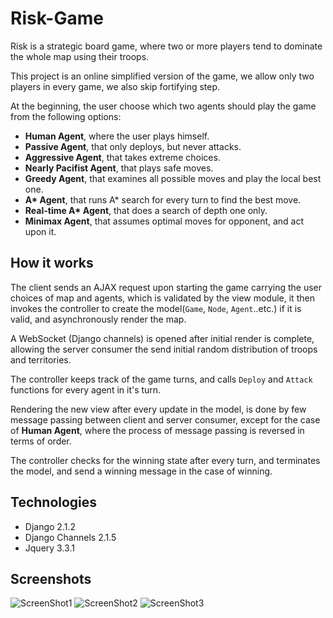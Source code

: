 # Risk-Game
Risk is a strategic board game, where two or more players tend to dominate the whole map using their troops.

This project is an online simplified version of the game, we allow only two players in every game, we also skip fortifying step.

At the beginning, the user choose which two agents should play the game from the following options:
- **Human Agent**, where the user plays himself.
- **Passive Agent**, that only deploys, but never attacks.
- **Aggressive Agent**, that takes extreme choices.
- **Nearly Pacifist Agent**, that plays safe moves.
- **Greedy Agent**, that examines all possible moves and play the local best one.
- **A\* Agent**, that runs A* search for every turn to find the best move.
- **Real-time A\* Agent**, that does a search of depth one only.
- **Minimax Agent**, that assumes optimal moves for opponent, and act upon it.

## How it works
The client sends an AJAX request upon starting the game carrying the user choices of map and agents, which is validated by the view module, it then invokes the controller to create the model(`Game`, `Node`, `Agent`..etc.) if it is valid, and asynchronously render the map.

A WebSocket (Django channels) is opened after initial render is complete, allowing the server consumer the send initial random distribution of troops and territories.

The controller keeps track of the game turns, and calls `Deploy` and `Attack` functions for every agent in it's turn.

Rendering the new view after every update in the model, is done by few message passing between client and server consumer, except for the case of **Human Agent**, where the process of message passing is reversed in terms of order.

The controller checks for the winning state after every turn, and terminates the model, and send a winning message in the case of winning.


## Technologies
- Django 2.1.2
- Django Channels 2.1.5
- Jquery 3.3.1

## Screenshots
![ScreenShot1](https://github.com/ahmedhammad97/Risk-Game/blob/master/screenshots/home.png)
![ScreenShot2](https://github.com/ahmedhammad97/Risk-Game/blob/master/screenshots/playingUsa.gif)
![ScreenShot3](https://github.com/ahmedhammad97/Risk-Game/blob/master/screenshots/winningEgypt.gif)
